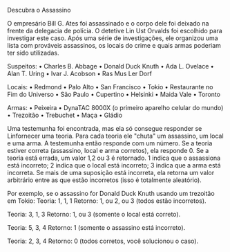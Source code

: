 Descubra o Assassino
 
O empresário Bill G. Ates foi assassinado e o corpo dele foi deixado na frente da delegacia de polícia. O detetive Lin Ust Orvalds foi escolhido para investigar este caso. Após uma série de investigações, ele organizou uma lista com prováveis assassinos, os locais do crime e quais armas poderiam ter sido utilizadas.
 
Suspeitos: 
• Charles B. Abbage 
• Donald Duck Knuth 
• Ada L. Ovelace 
• Alan T. Uring 
• Ivar J. Acobson 
• Ras Mus Ler Dorf
 
Locais: 
• Redmond
• Palo Alto 
• San Francisco 
• Tokio 
• Restaurante no Fim do Universo 
• São Paulo 
• Cupertino 
• Helsinki 
• Maida Vale 
• Toronto
 
Armas: 
• Peixeira 
• DynaTAC 8000X (o primeiro aparelho celular do mundo) 
• Trezoitão 
• Trebuchet 
• Maça 
• Gládio
 
Uma testemunha foi encontrada, mas ela só consegue responder se Linfornecer uma teoria. Para cada teoria ele "chuta" um assassino, um local e uma arma. A testemunha então responde com um número. Se a teoria estiver correta (assassino, local e arma corretos), ela responde 0. Se a teoria está errada, um valor 1,2 ou 3 é retornado. 1 indica que o assassiona está incorreto; 2 indica que o local está incorreto; 3 indica que a arma está incorreta. Se mais de uma suposição está incorreta, ela retorna um valor arbitrário entre as que estão incorretos (isso é totalmente aleatório).
 
Por exemplo, se o assassino for Donald Duck Knuth usando um trezoitão em Tokio:
Teoria: 1, 1, 1 
    Retorno: 1, ou 2, ou 3 (todos estão incorretos).
    
Teoria: 3, 1, 3
    Retorno: 1, ou 3 (somente o local está correto).

Teoria: 5, 3, 4
    Retorno: 1 (somente o assassino está incorreto).

Teoria: 2, 3, 4
    Retorno: 0 (todos corretos, você solucionou o caso).